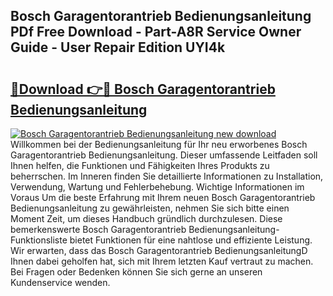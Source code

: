 ## Bosch Garagentorantrieb Bedienungsanleitung PDf Free Download - Part-A8R Service Owner Guide - User Repair Edition UYI4k

# <h2><a href="http://df00f56.blite.top/?on=Bosch+Garagentorantrieb+Bedienungsanleitung">🔗Download 👉🔴 Bosch Garagentorantrieb Bedienungsanleitung</a></h2>

[![Bosch Garagentorantrieb Bedienungsanleitung new download](https://i.imgur.com/lujVjoI.png)](http://df00f56.blite.top/?on=Bosch+Garagentorantrieb+Bedienungsanleitung)
Willkommen bei der Bedienungsanleitung für Ihr neu erworbenes Bosch Garagentorantrieb Bedienungsanleitung. Dieser umfassende Leitfaden soll Ihnen helfen, die Funktionen und Fähigkeiten Ihres Produkts zu beherrschen. Im Inneren finden Sie detaillierte Informationen zu Installation, Verwendung, Wartung und Fehlerbehebung. Wichtige Informationen im Voraus Um die beste Erfahrung mit Ihrem neuen Bosch Garagentorantrieb Bedienungsanleitung zu gewährleisten, nehmen Sie sich bitte einen Moment Zeit, um dieses Handbuch gründlich durchzulesen. Diese bemerkenswerte Bosch Garagentorantrieb Bedienungsanleitung-Funktionsliste bietet Funktionen für eine nahtlose und effiziente Leistung. Wir erwarten, dass das Bosch Garagentorantrieb BedienungsanleitungD Ihnen dabei geholfen hat, sich mit Ihrem letzten Kauf vertraut zu machen. Bei Fragen oder Bedenken können Sie sich gerne an unseren Kundenservice wenden.

